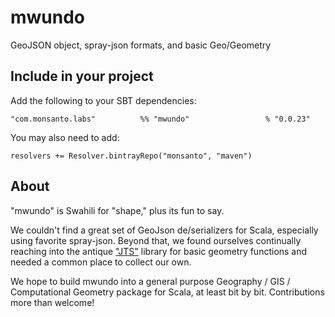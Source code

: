 # mwundo
GeoJSON object, spray-json formats, and basic Geo/Geometry

## Include in your project
Add the following to your SBT dependencies:

`"com.monsanto.labs"          %% "mwundo"                 % "0.0.23"`

You may also need to add:

`resolvers += Resolver.bintrayRepo("monsanto", "maven")`

## About
"mwundo" is Swahili for "shape," plus its fun to say.

We couldn't find a great set of GeoJson de/serializers for Scala, especially using favorite spray-json. Beyond that, we found ourselves continually reaching into the antique ["JTS"](http://www.vividsolutions.com/jts/JTSHome.htm) library for basic geometry functions and needed a common place to collect our own.

We hope to build mwundo into a general purpose Geography / GIS / Computational Geometry package for Scala, at least bit by bit. Contributions more than welcome!
